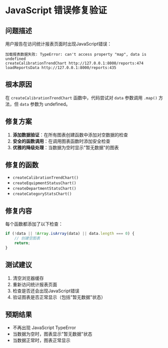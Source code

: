 # JavaScript 错误修复验证

## 问题描述
用户报告在访问统计报表页面时出现JavaScript错误：
```
加载报表数据失败: TypeError: can't access property "map", data is undefined
createCalibrationTrendChart http://127.0.0.1:8000/reports:474
loadReportsData http://127.0.0.1:8000/reports:435
```

## 根本原因
在 `createCalibrationTrendChart` 函数中，代码尝试对 `data` 参数调用 `.map()` 方法，但 `data` 参数为 undefined。

## 修复方案
1. **添加数据验证**：在所有图表创建函数中添加对空数据的检查
2. **安全的函数调用**：在调用图表函数时添加安全检查
3. **优雅的降级处理**：当数据为空时显示"暂无数据"的图表

## 修复的函数
- `createCalibrationTrendChart()`
- `createEquipmentStatusChart()`
- `createDepartmentStatsChart()`
- `createCategoryStatsChart()`

## 修复内容
每个函数都添加了以下检查：
```javascript
if (!data || !Array.isArray(data) || data.length === 0) {
    // 创建空图表
    return;
}
```

## 测试建议
1. 清空浏览器缓存
2. 重新访问统计报表页面
3. 检查是否还会出现JavaScript错误
4. 验证图表是否正常显示（包括"暂无数据"状态）

## 预期结果
- 不再出现 JavaScript TypeError
- 当数据为空时，图表显示"暂无数据"状态
- 当数据正常时，图表正常显示
